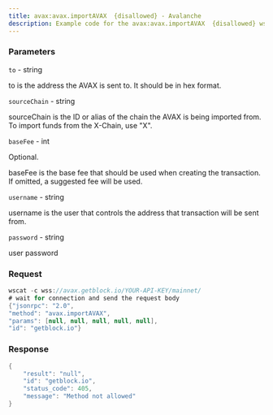 ```yaml
---
title: avax:avax.importAVAX  {disallowed} - Avalanche
description: Example code for the avax:avax.importAVAX  {disallowed} ws method. Сomplete guide on how to use avax:avax.importAVAX  {disallowed} ws in GetBlock.io Web3 documentation.
---
```


### Parameters


`to` - string

to is the address the AVAX is sent to. It should be in hex format.

`sourceChain` - string

sourceChain is the ID or alias of the chain the AVAX is being imported
from. To import funds from the X-Chain, use "X".

`baseFee` - int

Optional.

baseFee is the base fee that should be used when creating the
transaction. If omitted, a suggested fee will be used.

`username` - string

username is the user that controls the address that transaction will be
sent from.

`password` - string

user password

### Request

``` java
wscat -c wss://avax.getblock.io/YOUR-API-KEY/mainnet/ 
# wait for connection and send the request body 
{"jsonrpc": "2.0",
"method": "avax.importAVAX",
"params": [null, null, null, null, null],
"id": "getblock.io"}
```

###  Response

``` java
{
    "result": "null",
    "id": "getblock.io",
    "status_code": 405,
    "message": "Method not allowed"
}
```

